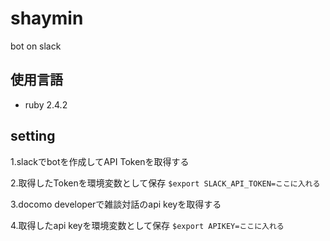 # shaymin
bot on slack

## 使用言語
* ruby 2.4.2

## setting
1.slackでbotを作成してAPI Tokenを取得する

2.取得したTokenを環境変数として保存
`$export SLACK_API_TOKEN=ここに入れる`

3.docomo developerで雑談対話のapi keyを取得する

4.取得したapi keyを環境変数として保存
`$export APIKEY=ここに入れる`
